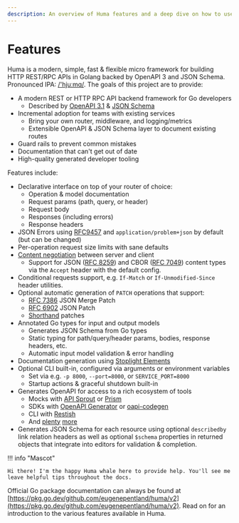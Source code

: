```yaml
---
description: An overview of Huma features and a deep dive on how to use them.
---
```


# Features

Huma is a modern, simple, fast & flexible micro framework for building HTTP REST/RPC APIs in Golang backed by OpenAPI 3 and JSON Schema. Pronounced IPA: [/'hjuːmɑ/](https://en.wiktionary.org/wiki/Wiktionary:International_Phonetic_Alphabet). The goals of this project are to provide:

-   A modern REST or HTTP RPC API backend framework for Go developers
    -   Described by [OpenAPI 3.1](https://github.com/OAI/OpenAPI-Specification/blob/master/versions/3.1.0.md) & [JSON Schema](https://json-schema.org/)
-   Incremental adoption for teams with existing services
    -   Bring your own router, middleware, and logging/metrics
    -   Extensible OpenAPI & JSON Schema layer to document existing routes
-   Guard rails to prevent common mistakes
-   Documentation that can't get out of date
-   High-quality generated developer tooling

Features include:

-   Declarative interface on top of your router of choice:
    -   Operation & model documentation
    -   Request params (path, query, or header)
    -   Request body
    -   Responses (including errors)
    -   Response headers
-   JSON Errors using [RFC9457](https://tools.ietf.org/html/rfc9457) and `application/problem+json` by default (but can be changed)
-   Per-operation request size limits with sane defaults
-   [Content negotiation](https://developer.mozilla.org/en-US/docs/Web/HTTP/Content_negotiation) between server and client
    -   Support for JSON ([RFC 8259](https://tools.ietf.org/html/rfc8259)) and CBOR ([RFC 7049](https://tools.ietf.org/html/rfc7049)) content types via the `Accept` header with the default config.
-   Conditional requests support, e.g. `If-Match` or `If-Unmodified-Since` header utilities.
-   Optional automatic generation of `PATCH` operations that support:
    -   [RFC 7386](https://www.rfc-editor.org/rfc/rfc7386) JSON Merge Patch
    -   [RFC 6902](https://www.rfc-editor.org/rfc/rfc6902) JSON Patch
    -   [Shorthand](https://github.com/danielgtaylor/shorthand) patches
-   Annotated Go types for input and output models
    -   Generates JSON Schema from Go types
    -   Static typing for path/query/header params, bodies, response headers, etc.
    -   Automatic input model validation & error handling
-   Documentation generation using [Stoplight Elements](https://stoplight.io/open-source/elements)
-   Optional CLI built-in, configured via arguments or environment variables
    -   Set via e.g. `-p 8000`, `--port=8000`, or `SERVICE_PORT=8000`
    -   Startup actions & graceful shutdown built-in
-   Generates OpenAPI for access to a rich ecosystem of tools
    -   Mocks with [API Sprout](https://github.com/danielgtaylor/apisprout) or [Prism](https://stoplight.io/open-source/prism)
    -   SDKs with [OpenAPI Generator](https://github.com/OpenAPITools/openapi-generator) or [oapi-codegen](https://github.com/deepmap/oapi-codegen)
    -   CLI with [Restish](https://rest.sh/)
    -   And [plenty](https://openapi.tools/) [more](https://apis.guru/awesome-openapi3/category.html)
-   Generates JSON Schema for each resource using optional `describedby` link relation headers as well as optional `$schema` properties in returned objects that integrate into editors for validation & completion.

!!! info "Mascot"

    Hi there! I'm the happy Huma whale here to provide help. You'll see me leave helpful tips throughout the docs.

Official Go package documentation can always be found at [https://pkg.go.dev/github.com/eugenepentland/huma/v2](https://pkg.go.dev/github.com/eugenepentland/huma/v2). Read on for an introduction to the various features available in Huma.

